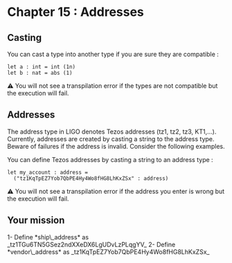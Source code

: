 # Chapter 15 : Addresses

<dialog character="mechanics">The scan showed some unusual activity on the planet Osiris, it's likely we will find Xenomorph activity there. We should gear up first. I suggest we stop by a weapon merchant. Here is the address.</dialog>

## Casting

You can cast a type into another type if you are sure they are compatible :

```
let a : int = int (1n)
let b : nat = abs (1)
```

⚠️ You will not see a transpilation error if the types are not compatible but the execution will fail.

## Addresses

The address type in LIGO denotes Tezos addresses (tz1, tz2, tz3, KT1,...). Currently, addresses are created by casting a string to the address type. Beware of failures if the address is invalid. Consider the following examples.

You can define Tezos addresses by casting a string to an address type :

```
let my_account : address =
  ("tz1KqTpEZ7Yob7QbPE4Hy4Wo8fHG8LhKxZSx" : address)
```

⚠️ You will not see a transpilation error if the address you enter is wrong but the execution will fail.

## Your mission

<!-- prettier-ignore -->1- Define *ship\_address* as _tz1TGu6TN5GSez2ndXXeDX6LgUDvLzPLqgYV_

<!-- prettier-ignore -->2- Define *vendor\_address* as _tz1KqTpEZ7Yob7QbPE4Hy4Wo8fHG8LhKxZSx_
